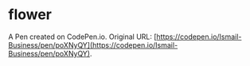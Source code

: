 # flower

A Pen created on CodePen.io. Original URL: [https://codepen.io/Ismail-Business/pen/poXNyQY](https://codepen.io/Ismail-Business/pen/poXNyQY).

